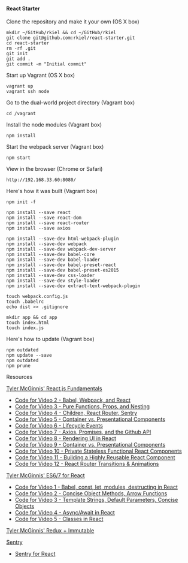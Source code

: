 #### React Starter

Clone the repository and make it your own (OS X box)

    mkdir ~/GitHub/rkiel && cd ~/GitHub/rkiel
    git clone git@github.com:rkiel/react-starter.git
    cd react-starter
    rm -rf .git
    git init
    git add .
    git commit -m "Initial commit"

Start up Vagrant (OS X box)

    vagrant up
    vagrant ssh node

Go to the dual-world project directory (Vagrant box)

    cd /vagrant

Install the node modules (Vagrant box)

    npm install

Start the webpack server (Vagrant box)

    npm start

View in the browser (Chrome or Safari)

    http://192.168.33.60:8080/

Here's how it was built (Vagrant box)

    npm init -f

    npm install --save react
    npm install --save react-dom
    npm install --save react-router
    npm install --save axios

    npm install --save-dev html-webpack-plugin
    npm install --save-dev webpack
    npm install --save-dev webpack-dev-server
    npm install --save-dev babel-core
    npm install --save-dev babel-loader
    npm install --save-dev babel-preset-react
    npm install --save-dev babel-preset-es2015
    npm install --save-dev css-loader
    npm install --save-dev style-loader
    npm install --save-dev extract-text-webpack-plugin

    touch webpack.config.js
    touch .babelrc
    echo dist >> .gitignore

    mkdir app && cd app
    touch index.html
    touch index.js

Here's how to update (Vagrant box)

    npm outdated
    npm update --save
    npm outdated
    npm prune

 Resources

[Tyler McGinnis' React.js Fundamentals](http://www.reactjsprogram.com/)

* [Code for Video 2 - Babel, Webpack, and React](https://github.com/ReactjsProgram/React-Fundamentals/tree/video2)
* [Code for Video 3 - Pure Functions, Props, and Nesting](https://github.com/ReactjsProgram/React-Fundamentals/tree/video3)
* [Code for Video 4 - Children, React Router, Sentry](https://github.com/ReactjsProgram/React-Fundamentals/tree/video4)
* [Code for Video 5 - Container vs. Presentational Components](https://github.com/ReactjsProgram/React-Fundamentals/tree/video5)
* [Code for Video 6 - Lifecycle Events](https://github.com/ReactjsProgram/React-Fundamentals/tree/video6)
* [Code for Video 7 - Axios, Promises, and the Github API](https://github.com/ReactjsProgram/React-Fundamentals/tree/video7)
* [Code for Video 8 - Rendering UI in React](https://github.com/ReactjsProgram/React-Fundamentals/tree/video8)
* [Code for Video 9 - Container vs. Presentational Components](https://github.com/ReactjsProgram/React-Fundamentals/tree/video9)
* [Code for Video 10 - Private Stateless Functional React Components](https://github.com/ReactjsProgram/React-Fundamentals/tree/video10)
* [Code for Video 11 - Building a Highly Reusable React Component](https://github.com/ReactjsProgram/React-Fundamentals/tree/video11)
* [Code for Video 12 - React Router Transitions & Animations](https://github.com/ReactjsProgram/React-Fundamentals/tree/video12)


[Tyler McGinnis' ES6/7 for React](http://www.reactjsprogram.com/)

* [Code for Video 1 - Babel, const, let, modules, destructing in React](https://github.com/ReactjsProgram/ES6-for-React/tree/video1)
* [Code for Video 2 - Concise Object Methods, Arrow Functions](https://github.com/ReactjsProgram/ES6-for-React/tree/video2)
* [Code for Video 3 - Template Strings, Default Parameters, Concise Objects](https://github.com/ReactjsProgram/ES6-for-React/tree/video3)
* [Code for Video 4 - Async/Await in React](https://github.com/ReactjsProgram/ES6-for-React/tree/video4)
* [Code for Video 5 - Classes in React](https://github.com/ReactjsProgram/ES6-for-React/tree/video5)

[Tyler McGinnis' Redux + Immutable](http://www.reactjsprogram.com/)


[Sentry](https://sentry.io/)
* [Sentry for React](https://docs.sentry.io/clients/javascript/integrations/react/)

